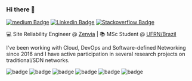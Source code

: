 ### Hi there 👋

[![medium Badge](https://img.shields.io/badge/medium-black?style=flat-square&logo=medium&logoColor=white)](https://medium.com/@emdneto)
[![Linkedin Badge](https://img.shields.io/badge/-linkedin-blue?style=flat-square&logo=Linkedin&logoColor=white)](https://www.linkedin.com/in/emidioneto/)
[![Stackoverflow Badge](https://img.shields.io/badge/Stack_Overflow-FE7A16?style=flat-square&logo=stack-overflow&logoColor=white)](https://stackoverflow.com/users/16993728/emidio-neto)




💻 Site Reliability Engineer @ [Zenvia](https://github.com/zenvia) | :books: MSc Student @ [UFRN/Brazil]()

I've been working with Cloud, DevOps and Software-defined Networking since 2016 and I have active participation in several research projects on traditional/SDN networks. 

 
<!--[![Sponsor Badge](https://img.shields.io/badge/sponsor-30363D?style=flat-square&logo=GitHub-Sponsors&logoColor=#white)](https://stackoverflow.com/users/16993728/emidio-neto)-->


![badge](https://img.shields.io/badge/Ansible-000000?style=flat-square&logo=ansible&logoColor=white)
![badge](https://img.shields.io/badge/Amazon_AWS-232F3E?style=flat-square&logo=amazon-aws&logoColor=white)
![badge](https://img.shields.io/badge/kubernetes-326ce5.svg?&style=flat-square&logo=kubernetes&logoColor=white)
![badge](https://img.shields.io/badge/Python-3776AB?style=flat-squaree&logo=python&logoColor=white)
![badge](https://img.shields.io/badge/Red%20Hat-EE0000?style=flat-square&logo=redhat&logoColor=white)
![badge](https://img.shields.io/badge/Git-F05032?style=flat-square&logo=git&logoColor=white)


<!--
**emdneto/emdneto** is a ✨ _special_ ✨ repository because its `README.md` (this file) appears on your GitHub profile.

Here are some ideas to get you started:

- 🔭 I’m currently working on ...
- 🌱 I’m currently learning ...
- 👯 I’m looking to collaborate on ...
- 🤔 I’m looking for help with ...
- 💬 Ask me about ...
- 📫 How to reach me: ...
- 😄 Pronouns: ...
- ⚡ Fun fact: ...
-->
